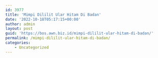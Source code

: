 ```yaml
---
id: 3977
title: 'Mimpi Dililit Ular Hitam Di Badan'
date: '2022-10-18T05:17:15+00:00'
author: admin
layout: post
guid: 'https://bos.awn.biz.id/mimpi-dililit-ular-hitam-di-badan/'
permalink: /mimpi-dililit-ular-hitam-di-badan/
categories:
    - Uncategorized
---
```



